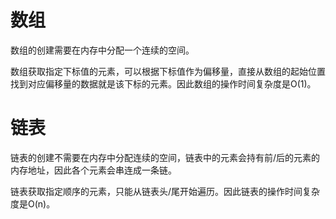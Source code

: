 # 数组

数组的创建需要在内存中分配一个连续的空间。

数组获取指定下标值的元素，可以根据下标值作为偏移量，直接从数组的起始位置找到对应偏移量的数据就是该下标的元素。因此数组的操作时间复杂度是O(1)。



# 链表

链表的创建不需要在内存中分配连续的空间，链表中的元素会持有前/后的元素的内存地址，因此各个元素会串连成一条链。

链表获取指定顺序的元素，只能从链表头/尾开始遍历。因此链表的操作时间复杂度是O(n)。

